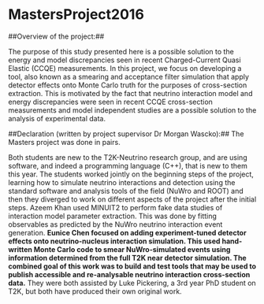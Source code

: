 # MastersProject2016

##Overview of the project:##

The purpose of this study presented here is a possible solution to the energy and model discrepancies seen in recent Charged-Current Quasi Elastic (CCQE) measurements. In this project, we focus on developing a tool, also known as a smearing and acceptance filter simulation that apply detector effects onto Monte Carlo truth for the purposes of cross-section extraction. This is motivated by the fact that neutrino interaction model and energy discrepancies were seen in recent CCQE cross-section measurements and model independent studies are a possible solution to the analysis of experimental data.

##Declaration (written by project supervisor Dr Morgan Wascko):##
The Masters project was done in pairs. 

Both students are new to the T2K-Neutrino research group, and are using software, and indeed a programming language (C++), that is new to them this year.  The students worked jointly on the beginning steps of the project, learning how to simulate neutrino interactions and detection using the standard software and analysis tools of the field (NuWro and ROOT) and then they diverged to work on different aspects of the project after the initial steps. Azeem Khan used MINUIT2 to perform fake data studies of interaction model parameter extraction. This was done by fitting observables as predicted by the NuWro neutrino interaction event generation. **Eunice Chen focused on adding experiment-tuned detector effects onto neutrino-nucleus interaction simulation. This used hand-written Monte Carlo code to smear NuWro-simulated events using information determined from the full T2K near detector simulation. The combined goal of this work was to build and test tools that may be used to publish accessible and re-analysable neutrino interaction cross-section data.** They were both assisted by Luke Pickering, a 3rd year PhD student on T2K, but both have produced their own original work.


